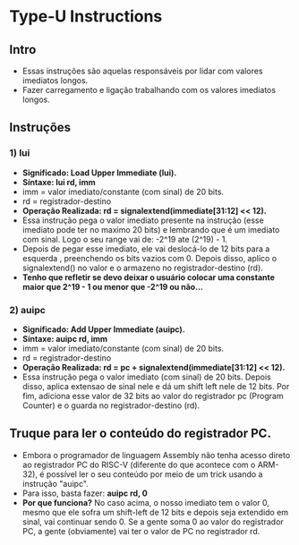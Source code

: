 # Type-U Instructions

## Intro
* Essas instruções são aquelas responsáveis por lidar com valores imediatos longos.
* Fazer carregamento e ligação trabalhando com os valores imediatos longos.

## Instruções
### 1) lui
* __Significado: Load Upper Immediate (lui).__
* __Síntaxe: lui rd, imm__
* imm = valor imediato/constante (com sinal) de 20 bits.
* rd = registrador-destino
* __Operação Realizada: rd = signalextend(immediate[31:12] << 12).__
* Essa instrução pega o valor imediato presente na instrução (esse imediato pode ter no maximo 20 bits) e lembrando que é um imediato com sinal. Logo o seu range vai de: -2^19 ate (2^19) - 1.
* Depois de pegar esse imediato, ele vai deslocá-lo de 12 bits para a esquerda , preenchendo os bits vazios com 0. Depois disso, aplico o signalextend() no valor e o armazeno no registrador-destino (rd).
* __Tenho que refletir se devo deixar o usuário colocar uma constante maior que 2^19 - 1 ou menor que -2^19 ou não...__


### 2) auipc
* __Significado: Add Upper Immediate (auipc).__
* __Síntaxe: auipc rd, imm__
* imm = valor imediato/constante (com sinal) de 20 bits.
* rd = registrador-destino
* __Operação Realizada: rd = pc + signalextend(immediate[31:12] << 12).__
* Essa instrução pega o valor imediato (com sinal) de 20 bits. Depois disso, aplica extensao de sinal nele e dá um shift left nele de 12 bits. Por fim, adiciona esse valor de 32 bits ao valor do registrador pc (Program Counter) e o guarda no registrador-destino (rd).

## Truque para ler o conteúdo do registrador PC.
* Embora o programador de linguagem Assembly não tenha acesso direto ao registrador PC do RISC-V (diferente do que acontece com o ARM-32), é possível ler o seu conteúdo por meio de um trick usando a instrução "auipc".
* Para isso, basta fazer: __auipc rd, 0__
* __Por que funciona?__ No caso acima, o nosso imediato tem o valor 0, mesmo que ele sofra um shift-left de 12 bits e depois seja extendido em sinal, vai continuar sendo 0. Se a gente soma 0 ao valor do registrador PC, a gente (obviamente) vai ter o valor de PC no registrador rd.
